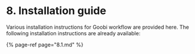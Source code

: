 # 8. Installation guide

Various installation instructions for Goobi workflow are provided here. The following installation instructions are already available:

{% page-ref page="8.1.md" %}
